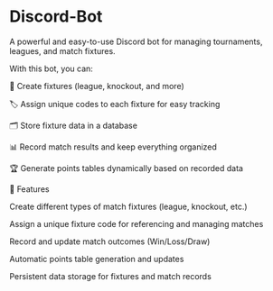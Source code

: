 # Discord-Bot
A powerful and easy-to-use Discord bot for managing tournaments, leagues, and match fixtures.

With this bot, you can:

🎯 Create fixtures (league, knockout, and more)

🏷 Assign unique codes to each fixture for easy tracking

🗂 Store fixture data in a database

📊 Record match results and keep everything organized

🏆 Generate points tables dynamically based on recorded data

🚀 Features

Create different types of match fixtures (league, knockout, etc.)

Assign a unique fixture code for referencing and managing matches

Record and update match outcomes (Win/Loss/Draw)

Automatic points table generation and updates

Persistent data storage for fixtures and match records
